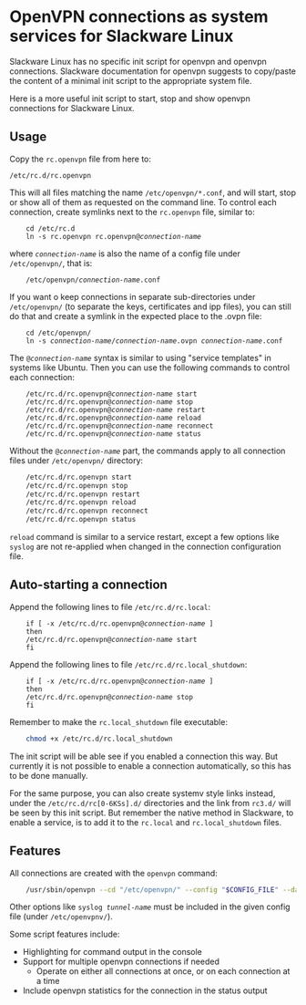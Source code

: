 # OpenVPN connections as system services for Slackware Linux
Slackware Linux has no specific init script for openvpn and openvpn connections.
Slackware documentation for openvpn suggests to copy/paste the content of a
minimal init script to the appropriate system file.

Here is a more useful init script to start, stop and show openvpn connections
for Slackware Linux.

## Usage
Copy the `rc.openvpn` file from here to:

    /etc/rc.d/rc.openvpn

This will all files matching the name `/etc/openvpn/*.conf`, and will start, stop or show all
of them as requested on the command line. To control each connection, create symlinks
next to the `rc.openvpn` file, similar to:
<pre><code>    cd /etc/rc.d
    ln -s rc.openvpn rc.openvpn@<em>connection-name</em></code></pre>
where <code><em>connection-name</em></code> is also the name of a config file under `/etc/openvpn/`, that is:
<pre><code>    /etc/openvpn/<em>connection-name</em>.conf</code></pre>
If you want o keep connections in separate sub-directories under `/etc/openvpn/` (to separate the keys,
certificates and ipp files), you can still do that and create a symlink in the expected place to the
.ovpn file:
<pre><code>    cd /etc/openvpn/
    ln -s <em>connection-name</em>/<em>connection-name</em>.ovpn <em>connection-name</em>.conf</code></pre>
The <code>@<em>connection-name</em></code> syntax is similar to using "service templates" in systems like
Ubuntu. Then you can use the following commands to control each connection:
<pre><code>    /etc/rc.d/rc.openvpn@<em>connection-name</em> start
    /etc/rc.d/rc.openvpn@<em>connection-name</em> stop
    /etc/rc.d/rc.openvpn@<em>connection-name</em> restart
    /etc/rc.d/rc.openvpn@<em>connection-name</em> reload
    /etc/rc.d/rc.openvpn@<em>connection-name</em> reconnect
    /etc/rc.d/rc.openvpn@<em>connection-name</em> status</code></pre>
Without the <code>@<em>connection-name</em></code> part, the commands apply to all connection files under
`/etc/openvpn/` directory:
```sh
    /etc/rc.d/rc.openvpn start
    /etc/rc.d/rc.openvpn stop
    /etc/rc.d/rc.openvpn restart
    /etc/rc.d/rc.openvpn reload
    /etc/rc.d/rc.openvpn reconnect
    /etc/rc.d/rc.openvpn status
```
`reload` command is similar to a service restart, except a few 
options like `syslog` are not re-applied when changed in the connection configuration file. 

## Auto-starting a connection
Append the following lines to file `/etc/rc.d/rc.local`:
<pre><code>    if [ -x /etc/rc.d/rc.openvpn@<em>connection-name</em> ]
    then
	/etc/rc.d/rc.openvpn@<em>connection-name</em> start
    fi</code></pre>
Append the following lines to file `/etc/rc.d/rc.local_shutdown`:
<pre><code>    if [ -x /etc/rc.d/rc.openvpn@<em>connection-name</em> ]
    then
	/etc/rc.d/rc.openvpn@<em>connection-name</em> stop
    fi</code></pre>

Remember to make the `rc.local_shutdown` file executable:
```sh
    chmod +x /etc/rc.d/rc.local_shutdown
```

The init script will be able see if you enabled a connection this way. But currently it
is not possible to enable a connection automatically, so this has to be done manually.

For the same purpose, you can also create systemv style links instead, under the
`/etc/rc.d/rc[0-6KSs].d/` directories and the link from `rc3.d/` will be seen by this init
script. But remember the native method in Slackware, to enable a service, is to 
add it to the `rc.local` and `rc.local_shutdown` files.

## Features
All connections are created with the `openvpn` command:
```sh
    /usr/sbin/openvpn --cd "/etc/openvpn/" --config "$CONFIG_FILE" --daemon
```
Other options like <code>syslog <em>tunnel-name</em></code> must be included in the given config file
(under `/etc/openvpnv/`).

Some script features include:
 * Highlighting for command output in the console
 * Support for multiple openvpn connections if needed
     * Operate on either all connections at once, or on each connection at a time
 * Include openvpn statistics for the connection in the status output
